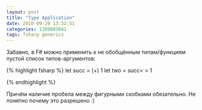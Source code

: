 ```yaml
---
layout: post
title: "Type Application"
date: 2010-09-29 13:32:51
categories: 1209803041
tags: fsharp generics
---
```

Забавно, в F# можно применить к не обобщённым типам/функциям пустой список типов-аргументов:

{% highlight fsharp %}
let succ = (+) 1
let two = succ< > 1

{% endhighlight %}

Причём наличие пробела между фигурными скобками обязательно. Не понятно почему это разрешено :)